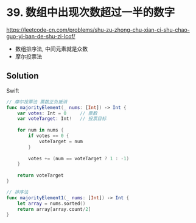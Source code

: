 # 39. 数组中出现次数超过一半的数字

<https://leetcode-cn.com/problems/shu-zu-zhong-chu-xian-ci-shu-chao-guo-yi-ban-de-shu-zi-lcof/>

- 数组排序法, 中间元素就是众数
- 摩尔投票法

## Solution

Swift

```swift
// 摩尔投票法 票数正负抵消
func majorityElement(_ nums: [Int]) -> Int {
    var votes: Int = 0     // 票数
    var voteTarget: Int!   // 投票目标
    
    for num in nums {
        if votes == 0 {
            voteTarget = num
        }
        
        votes += (num == voteTarget ? 1 : -1)
    }
    
    return voteTarget
}

// 排序法
func majorityElement1(_ nums: [Int]) -> Int {
    let array = nums.sorted()
    return array[array.count/2]
}
```
